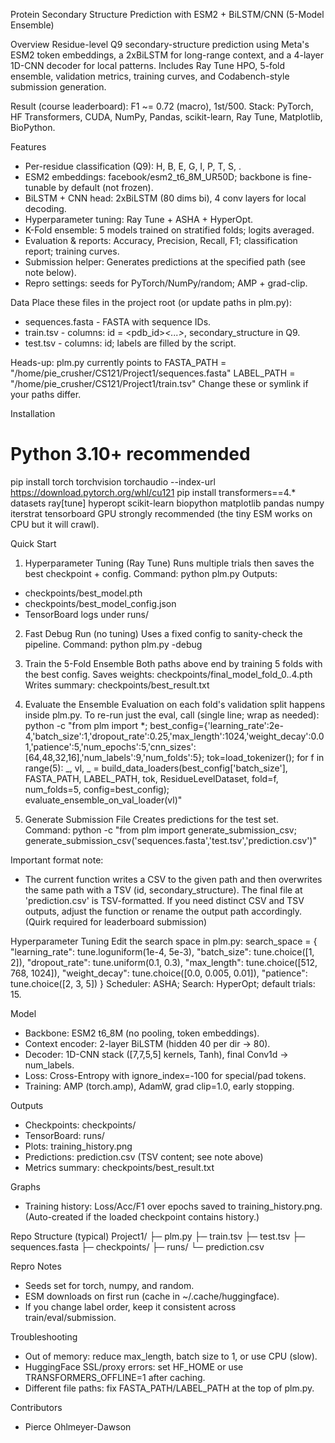 Protein Secondary Structure Prediction with ESM2 + BiLSTM/CNN (5-Model Ensemble)

Overview
Residue-level Q9 secondary-structure prediction using Meta's ESM2 token embeddings, a 2xBiLSTM for long-range context, and a 4-layer 1D-CNN decoder for local patterns. Includes Ray Tune HPO, 5-fold ensemble, validation metrics, training curves, and Codabench-style submission generation.

Result (course leaderboard): F1 ~= 0.72 (macro), 1st/500.
Stack: PyTorch, HF Transformers, CUDA, NumPy, Pandas, scikit-learn, Ray Tune, Matplotlib, BioPython.

Features
- Per-residue classification (Q9): H, B, E, G, I, P, T, S, .
- ESM2 embeddings: facebook/esm2_t6_8M_UR50D; backbone is fine-tunable by default (not frozen).
- BiLSTM + CNN head: 2xBiLSTM (80 dims bi), 4 conv layers for local decoding.
- Hyperparameter tuning: Ray Tune + ASHA + HyperOpt.
- K-Fold ensemble: 5 models trained on stratified folds; logits averaged.
- Evaluation & reports: Accuracy, Precision, Recall, F1; classification report; training curves.
- Submission helper: Generates predictions at the specified path (see note below).
- Repro settings: seeds for PyTorch/NumPy/random; AMP + grad-clip.

Data
Place these files in the project root (or update paths in plm.py):
- sequences.fasta - FASTA with sequence IDs.
- train.tsv - columns: id = <pdb_id>_<...>_<pos>, secondary_structure in Q9.
- test.tsv - columns: id; labels are filled by the script.

Heads-up: plm.py currently points to
FASTA_PATH = "/home/pie_crusher/CS121/Project1/sequences.fasta"
LABEL_PATH = "/home/pie_crusher/CS121/Project1/train.tsv"
Change these or symlink if your paths differ.

Installation
# Python 3.10+ recommended
pip install torch torchvision torchaudio --index-url https://download.pytorch.org/whl/cu121
pip install transformers==4.* datasets ray[tune] hyperopt scikit-learn biopython matplotlib pandas numpy iterstrat tensorboard
GPU strongly recommended (the tiny ESM works on CPU but it will crawl).

Quick Start
1) Hyperparameter Tuning (Ray Tune)
Runs multiple trials then saves the best checkpoint + config.
Command:
  python plm.py
Outputs:
  - checkpoints/best_model.pth
  - checkpoints/best_model_config.json
  - TensorBoard logs under runs/

2) Fast Debug Run (no tuning)
Uses a fixed config to sanity-check the pipeline.
Command:
  python plm.py -debug

3) Train the 5-Fold Ensemble
Both paths above end by training 5 folds with the best config.
Saves weights: checkpoints/final_model_fold_0..4.pth
Writes summary: checkpoints/best_result.txt

4) Evaluate the Ensemble
Evaluation on each fold's validation split happens inside plm.py.
To re-run just the eval, call (single line; wrap as needed):
  python -c "from plm import *; best_config={'learning_rate':2e-4,'batch_size':1,'dropout_rate':0.25,'max_length':1024,'weight_decay':0.01,'patience':5,'num_epochs':5,'cnn_sizes':[64,48,32,16],'num_labels':9,'num_folds':5}; tok=load_tokenizer(); for f in range(5): _, vl, _ = build_data_loaders(best_config['batch_size'], FASTA_PATH, LABEL_PATH, tok, ResidueLevelDataset, fold=f, num_folds=5, config=best_config); evaluate_ensemble_on_val_loader(vl)"

5) Generate Submission File
Creates predictions for the test set.
Command:
  python -c "from plm import generate_submission_csv; generate_submission_csv('sequences.fasta','test.tsv','prediction.csv')"

Important format note:
- The current function writes a CSV to the given path and then overwrites the same path with a TSV (id, secondary_structure). The final file at 'prediction.csv' is TSV-formatted. If you need distinct CSV and TSV outputs, adjust the function or rename the output path accordingly. (Quirk required for leaderboard submission)

Hyperparameter Tuning
Edit the search space in plm.py:
  search_space = {
      "learning_rate": tune.loguniform(1e-4, 5e-3),
      "batch_size": tune.choice([1, 2]),
      "dropout_rate": tune.uniform(0.1, 0.3),
      "max_length": tune.choice([512, 768, 1024]),
      "weight_decay": tune.choice([0.0, 0.005, 0.01]),
      "patience": tune.choice([2, 3, 5])
  }
Scheduler: ASHA; Search: HyperOpt; default trials: 15.

Model
- Backbone: ESM2 t6_8M (no pooling, token embeddings).
- Context encoder: 2-layer BiLSTM (hidden 40 per dir -> 80).
- Decoder: 1D-CNN stack ([7,7,5,5] kernels, Tanh), final Conv1d -> num_labels.
- Loss: Cross-Entropy with ignore_index=-100 for special/pad tokens.
- Training: AMP (torch.amp), AdamW, grad clip=1.0, early stopping.

Outputs
- Checkpoints: checkpoints/
- TensorBoard: runs/
- Plots: training_history.png
- Predictions: prediction.csv (TSV content; see note above)
- Metrics summary: checkpoints/best_result.txt

Graphs
- Training history: Loss/Acc/F1 over epochs saved to training_history.png.
  (Auto-created if the loaded checkpoint contains history.)

Repo Structure (typical)
Project1/
├─ plm.py
├─ train.tsv
├─ test.tsv
├─ sequences.fasta
├─ checkpoints/
├─ runs/
└─ prediction.csv

Repro Notes
- Seeds set for torch, numpy, and random.
- ESM downloads on first run (cache in ~/.cache/huggingface).
- If you change label order, keep it consistent across train/eval/submission.

Troubleshooting
- Out of memory: reduce max_length, batch size to 1, or use CPU (slow).
- HuggingFace SSL/proxy errors: set HF_HOME or use TRANSFORMERS_OFFLINE=1 after caching.
- Different file paths: fix FASTA_PATH/LABEL_PATH at the top of plm.py.

Contributors
- Pierce Ohlmeyer-Dawson
